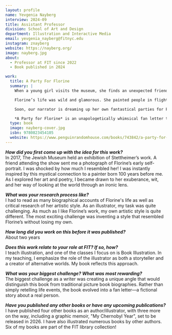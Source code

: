 ```yaml
---
layout: profile
name: Yevgenia Nayberg
interview: 2024-09
title: Assistant Professor
division: School of Art and Design
department: Illustration and Interactive Media
email: yevgenia_nayberg@fitnyc.edu
instagram: znayberg 
website: https://nayberg.org/
image: nayberg.jpg
about:
  - Professor at FIT since 2022
  - Book published in 2024

work:
  title: A Party For Florine
  summary: |
    When a young girl visits the museum, she finds an unexpected friend in a self-portrait of Florine Stettheimer. They’re both artists; they both have Jewish families; they even look alike!

    Florine’s life was wild and glamorous. She painted people in flight and buildings that grew from the ground like crooked trees, bright colors and shapes and animals. She threw parties frequented by other famous visionaries like Marcel Duchamp and Carl Van Vechten. 

    Soon, our narrator is dreaming up her own fantastical parties for Florine, with table spreads of colorful treats, and painting and dancing and poetry. With Florine in her life, even a rainy day can’t make the world seem humdrum anymore. 

    *A Party for Florine* is an unapologetically whimsical fan letter to an artist whose influence is clear in Sydney Taylor Honoree Yevgenia Nayberg’s captivating illustrations. Dreamers, creators, and budding modernists will be drawn into the young protagonist’s party just as strongly as she is drawn into Stettheimer’s paintings.
  type: book
  image: nayberg-cover.jpg
  isbn: 9780823454105
  website: https://www.penguinrandomhouse.com/books/743842/a-party-for-florine-by-yevgenia-nayberg/
---
```

***How did you first come up with the idea for this work?***  
In 2017, The Jewish Museum held an exhibition of Stettheimer’s work. A friend attending the show sent me a photograph of Florine’s early self-portrait. I was shocked by how much I resembled her! I was instantly inspired by this mystical connection to a painter born 100 years before me. As I explored her art and poetry, I became drawn to her exuberance, wit, and her way of looking at the world through an ironic lens.

***What was your research process like?***  
I had to read as many biographical accounts of Florine's life as well as critical research of her artistic style. As an illustrator, my task was quite challenging.  As much as I like Florine’s work, my own artistic style is quite different. The most exciting challenge was inventing a style that resembled Florine’s without losing my own. 

***How long did you work on this before it was published?***  
About two years

***Does this work relate to your role at FIT? If so, how?***  
I teach illustration, and one of the classes I focus on is Book Illustration. In my teaching, I emphasize the role of the illustrator as both a storyteller and a creator of alternative worlds. My book reflects this approach.

***What was your biggest challenge? What was most rewarding?***  
The biggest challenge as a writer was creating a unique angle that would distinguish this book from traditional picture book biographies. Rather than simply retelling life events, the book evolved into a fan letter—a fictional story about a real person. 

***Have you published any other books or have any upcoming publications?***  
I have published four other books as an author/illustrator, with three more on the way, including a graphic memoir, "My Chernobyl Year", set to be released in 2026. I have also illustrated numerous books by other authors. Six of my books are part of the FIT library collection!
